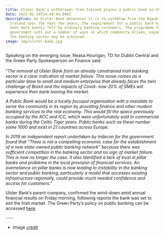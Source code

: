 ```yaml
---
title: Ulster Bank’s withdrawal from Ireland places a public bank on the agenda
date: 2021-02-19T14:49:44.848Z
description: As Ulster Bank announces it is to withdraw from the Republic of
  Ireland over the next few years, the requirement for a public bank has never
  been more keenly felt by ordinary banking customers. The programme for
  government sets out a number of ways in which community driven, expansion of
  the banking sector may be achieved.
image: img/ulster-bank.jpg
---
```

Speaking on the emerging issue, Neasa Hourigan, TD for Dublin Central and the Green Party Spokesperson on Finance said:\
\
"*The removal of Ulster Bank from an already constrained Irish banking sector is a clear indication of market failure. This move comes as a particular blow to small and medium enterprise that already faces the twin challenge of Brexit and the impacts of Covid- now 20% of SMEs will experience their bank leaving the market.*

*A Public Bank would be a locally focused organisation with a mandate to serve the community in its region by providing finance and other modern banking services to the real economy. This would fill the space previously occupied by the ACC and ICC, which were unfortunately sold to commercial banks during the Celtic Tiger years. Public banks such as these number some 1000 and exist in 21 countries across Europe.*

*In 2019 an independent report undertaken by Indecon for the government found that “There is not a compelling economic case for the establishment of a new state-owned public banking network” because there was sufficient competition in the banking sector and no sign of market failure. This is now no longer the case. It also identified a lack of trust in pillar banks and problems in the local provision of financial services. An overreliance on pillar banks is now leading to instability in the banking sector and public banking, particularly a model that accesses existing infrastructure regionally, could provide much needed confidence and access for customers."*

Ulster Bank’s parent company, confirmed the wind-down amid annual financial results on Friday morning, following reports the bank was set to exit the Irish market. The Green Party’s policy on public banking can be accessed [here](https://www.greenparty.ie/wp-content/uploads/2018/07/Green-Party-Public-Banking-Policy.pdf).

\----

* Image [credit](https://www.geograph.org.uk/photo/1743476)